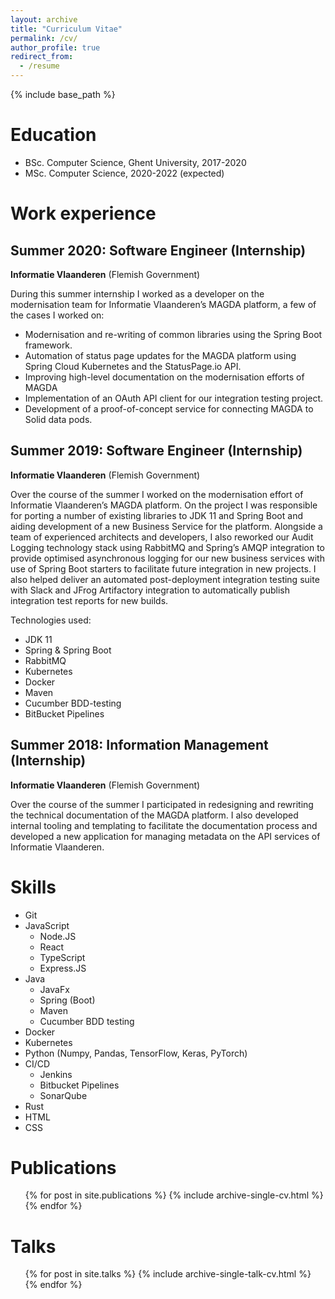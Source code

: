 ```yaml
---
layout: archive
title: "Curriculum Vitae"
permalink: /cv/
author_profile: true
redirect_from:
  - /resume
---
```


{% include base_path %}

Education
======
* BSc. Computer Science, Ghent University, 2017-2020
* MSc. Computer Science, 2020-2022 (expected)

Work experience
======

## Summer 2020: Software Engineer (Internship)
**Informatie Vlaanderen** (Flemish Government)

During this summer internship I worked as a developer on the modernisation team for Informatie Vlaanderen’s MAGDA platform, a few of the cases I worked on:

* Modernisation and re-writing of common libraries using the Spring Boot framework.
* Automation of status page updates for the MAGDA platform using Spring Cloud Kubernetes and the StatusPage.io API.
* Improving high-level documentation on the modernisation efforts of MAGDA
* Implementation of an OAuth API client for our integration testing project.
* Development of a proof-of-concept service for connecting MAGDA to Solid data pods.

## Summer 2019: Software Engineer (Internship)
**Informatie Vlaanderen** (Flemish Government)

Over the course of the summer I worked on the modernisation effort of Informatie Vlaanderen’s MAGDA platform. On the project I was responsible for porting a number of existing libraries to JDK 11 and Spring Boot and aiding development of a new Business Service for the platform. Alongside a team of experienced architects and developers, I also reworked our Audit Logging technology stack using RabbitMQ and Spring’s AMQP integration to provide optimised asynchronous logging for our new business services with use of Spring Boot starters to facilitate future integration in new projects. I also helped deliver an automated post-deployment integration testing suite with Slack and JFrog Artifactory integration to automatically publish integration test reports for new builds.

Technologies used:
* JDK 11
* Spring & Spring Boot
* RabbitMQ
* Kubernetes
* Docker
* Maven
* Cucumber BDD-testing
* BitBucket Pipelines

## Summer 2018: Information Management (Internship)
**Informatie Vlaanderen** (Flemish Government)

Over the course of the summer I participated in redesigning and rewriting the technical documentation of the MAGDA platform. I also developed internal tooling and templating to facilitate the documentation process and developed a new application for managing metadata on the API services of Informatie Vlaanderen.
  
Skills
======
* Git
* JavaScript
  - Node.JS
  - React
  - TypeScript
  - Express.JS
* Java
  - JavaFx
  - Spring (Boot)
  - Maven
  - Cucumber BDD testing
* Docker
* Kubernetes
* Python (Numpy, Pandas, TensorFlow, Keras, PyTorch)
* CI/CD
  - Jenkins
  - Bitbucket Pipelines
  - SonarQube
* Rust
* HTML
* CSS


Publications
======
  <ul>{% for post in site.publications %}
    {% include archive-single-cv.html %}
  {% endfor %}</ul>
  
Talks
======
  <ul>{% for post in site.talks %}
    {% include archive-single-talk-cv.html %}
  {% endfor %}</ul>

